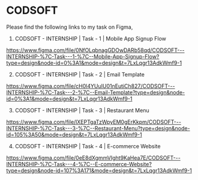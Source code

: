 # CODSOFT
Please find the following links to my task on Figma,

1. CODSOFT - INTERNSHIP | Task - 1 |  Mobile App Signup Flow

https://www.figma.com/file/0NfOLqbnagGDOwDARb58qd/CODSOFT---INTERNSHIP-%7C-Task---1-%7C--Mobile-App-Signup-Flow?type=design&node-id=0%3A1&mode=design&t=7LxLqgr13AdkWmf9-1

2. CODSOFT - INTERNSHIP | Task - 2 |  Email Template

https://www.figma.com/file/cH0l4YUuIU01nEutiCh827/CODSOFT---INTERNSHIP-%7C-Task---2-%7C--Email-Template?type=design&node-id=0%3A1&mode=design&t=7LxLqgr13AdkWmf9-1

3. CODSOFT - INTERNSHIP | Task - 3 |  Restaurant Menu

https://www.figma.com/file/lXEPTgaTzWpyEM0gErKkpm/CODSOFT---INTERNSHIP-%7C-Task---3-%7C--Restaurant-Menu?type=design&node-id=105%3A50&mode=design&t=7LxLqgr13AdkWmf9-1

4. CODSOFT - INTERNSHIP | Task - 4 |  E-commerce Website

https://www.figma.com/file/0eE8dXgmmVIght9KaHea7E/CODSOFT---INTERNSHIP-%7C-Task---4-%7C--E-commerce-Website?type=design&node-id=107%3A171&mode=design&t=7LxLqgr13AdkWmf9-1
